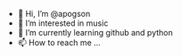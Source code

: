 - 👋 Hi, I’m @apogson
- 👀 I’m interested in music
- 🌱 I’m currently learning github and python
- 📫 How to reach me ...
